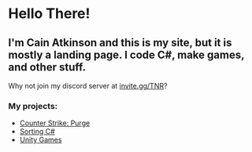 # Hello There!
## I'm Cain Atkinson and this is my site, but it is mostly a landing page. I code C#, make games, and other stuff.
Why not join my discord server at [invite.gg/TNR](https://invite.gg/tnr)?
### My projects:
- [Counter Strike: Purge](CSPurge)
- [Sorting C#](sortingCsharp)
- [Unity Games](UnityGames)
